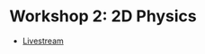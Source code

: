 # Workshop 2: 2D Physics
* [Livestream](https://www.facebook.com/gamedevnl/videos/2195560407358559/?__xts__[0]=68.ARCkfZ7NWAy4MWRQR7icovY0YL98hUpkyIWcIFCqKdtP7TM8m3Q7b22PWbB6f_OYCXb8hpZWHuncO8T_Xx_SEpdePlyQUFHdyI9MIh75F2i5hGvO9FTX4j6eAQhVybXa0WxCuRnx8o_Ly0ZoONLm9bAZ4EQoFLEm4uKOifpFt_shtiNJ8jOiWjf9p5yBlvxTWDE3mYddeSE0foE-tLwhTyW9rdPrSQqS4KRiBg0&__tn__=-R)
